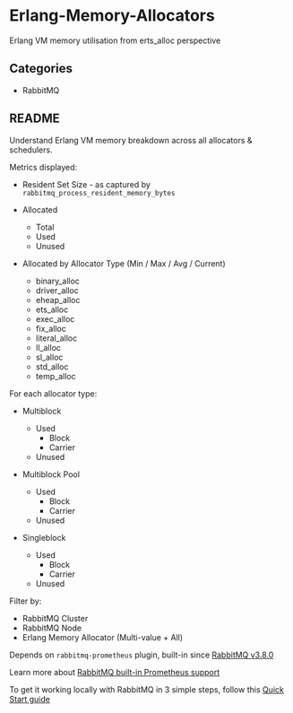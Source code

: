 # Erlang-Memory-Allocators

Erlang VM memory utilisation from erts_alloc perspective

## Categories

* RabbitMQ

## README

Understand Erlang VM memory breakdown across all allocators & schedulers.

Metrics displayed:

* Resident Set Size - as captured by `rabbitmq_process_resident_memory_bytes`

* Allocated
  * Total
  * Used
  * Unused

* Allocated by Allocator Type (Min / Max / Avg / Current)
  * binary_alloc
  * driver_alloc
  * eheap_alloc
  * ets_alloc
  * exec_alloc
  * fix_alloc
  * literal_alloc
  * ll_alloc
  * sl_alloc
  * std_alloc
  * temp_alloc

For each allocator type:

* Multiblock
    * Used
        * Block
        * Carrier
    * Unused

* Multiblock Pool
    * Used
        * Block
        * Carrier
    * Unused

* Singleblock
    * Used
        * Block
        * Carrier
    * Unused

Filter by:

* RabbitMQ Cluster
* RabbitMQ Node
* Erlang Memory Allocator (Multi-value + All)

Depends on `rabbitmq-prometheus` plugin, built-in since [RabbitMQ v3.8.0](https://github.com/rabbitmq/rabbitmq-server/releases/tag/v3.8.0)

Learn more about [RabbitMQ built-in Prometheus support](https://www.rabbitmq.com/prometheus.html)

To get it working locally with RabbitMQ in 3 simple steps, follow this [Quick Start guide](https://www.rabbitmq.com/prometheus.html#quick-start)
